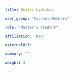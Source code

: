 ```yaml
---
title: Dmitri Lyalikov

user_group: "Current Members"

role: "Master's Student"

affiliation: 'NYU'

externalUrl: 

summary: ""

weight: 4

---
```



